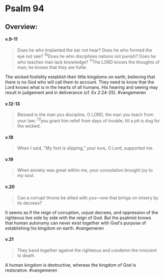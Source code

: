 # Psalm 94

## Overview:



#### v.9-11
>Does he who implanted the ear not hear? Does he who formed the eye not see? <sup>10</sup>Does he who disciplines nations not punish? Does he who teaches man lack knowledge? <sup>11</sup>The LORD knows the thoughts of man; he knows that they are futile.

The wicked foolishly establish their little kingdoms on earth, believing that there is no God who will call them to account. They need to know that the Lord knows what is in the hearts of all humans. His hearing and seeing may result in judgement and in deliverance (cf. Ex 2:24-25).
#vangemeren 

#### v.12-13
>Blessed is the man you discipline, O LORD, the man you teach from your law; <sup>13</sup>you grant him relief from days of trouble, till a pit is dug for the wicked.

#### v.18
>When I said, "My foot is slipping," your love, O Lord, supported me.

#### v.19
>When anxiety was great within me, your consolation brought joy to my soul.

#### v.20
>Can a corrupt throne be allied with you—one that brings on misery by its decrees?

It seems as if the reign of corruption, unjust decrees, and oppression of the righteous live side by side with the reign of God. But the psalmist knows that human autonomy can never exist together with God's purpose of establishing his kingdom on earth. 
#vangemeren 

#### v.21
>They band together against the righteous and condemn the innocent to death.

A human kingdom is destructive, whereas the kingdom of God is restorative.
#vangemeren 



